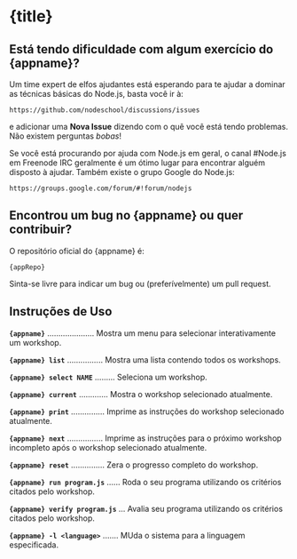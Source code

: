 # {title}

## Está tendo dificuldade com algum exercício do {appname}?

Um time expert de elfos ajudantes está esperando para te ajudar a dominar as técnicas básicas do Node.js, basta você ir à:

    https://github.com/nodeschool/discussions/issues

e adicionar uma __Nova Issue__ dizendo com o quê você está tendo problemas. Não existem perguntas _bobas_!

Se você está procurando por ajuda com Node.js em geral, o canal #Node.js em Freenode IRC geralmente é um ótimo lugar para encontrar alguém disposto à ajudar. Também existe o grupo Google do Node.js:

    https://groups.google.com/forum/#!forum/nodejs

## Encontrou um bug no {appname} ou quer contribuir?

O repositório oficial do {appname} é:

    {appRepo}

Sinta-se livre para indicar um bug ou (preferívelmente) um pull request.

## Instruções de Uso

__`{appname}`__ ..................... Mostra um menu para selecionar interativamente um workshop.

__`{appname} list`__ ................ Mostra uma lista contendo todos os workshops.

__`{appname} select NAME`__ ......... Seleciona um workshop.

__`{appname} current`__ ............. Mostra o workshop selecionado atualmente.

__`{appname} print`__ ............... Imprime as instruções do workshop selecionado atualmente.

__`{appname} next`__ ................ Imprime as instruções para o próximo workshop incompleto após o workshop selecionado atualmente.

__`{appname} reset`__ ............... Zera o progresso completo do workshop.

__`{appname} run program.js`__ ...... Roda o seu programa utilizando os critérios citados pelo workshop.

__`{appname} verify program.js`__ ... Avalia seu programa utilizando os critérios citados pelo workshop.

__`{appname} -l <language>`__ ....... MUda o sistema para a linguagem especificada.
